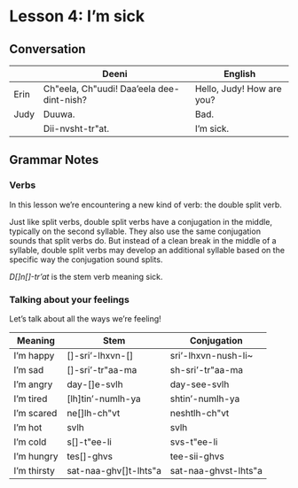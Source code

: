 # Lesson 4: I’m sick

## Conversation
| | Deeni | English |
|---|---|---|
| Erin | Ch"eela, Ch"uudi! Daa’eela dee-dint-nish? | Hello, Judy! How are you? |
| Judy | Duuwa. | Bad. |
| | Dii-nvsht-tr"at. | I’m sick. |

## Grammar Notes

### Verbs
In this lesson we’re encountering a new kind of verb: the double split verb.

Just like split verbs, double split verbs have a conjugation in the middle, typically on the second syllable. They also use the same conjugation sounds that split verbs do. But instead of a clean break in the middle of a syllable, double split verbs may develop an additional syllable based on the specific way the conjugation sound splits.

_D[]n[]-tr’at_ is the stem verb meaning sick. 

### Talking about your feelings
Let’s talk about all the ways we’re feeling! 

| Meaning | Stem | Conjugation |
|---|---|---|
| I’m happy  | []-sri’-lhxvn-[] | sri’-lhxvn-nush-li~ |
| I’m sad | []-sri’-tr"aa-ma | sh-sri’-tr"aa-ma |
| I’m angry | day-[]e-svlh | day-see-svlh |
| I’m tired | [lh]tin’-numlh-ya | shtin’-numlh-ya |
| I’m scared | ne[]lh-ch"vt | neshtlh-ch"vt |
| I’m hot | svlh | svlh |
| I’m cold | s[]-t"ee-li | svs-t"ee-li |
| I’m hungry | tes[]-ghvs | tee-sii-ghvs |
| I’m thirsty | sat-naa-ghv[]t-lhts"a | sat-naa-ghvst-lhts"a |
